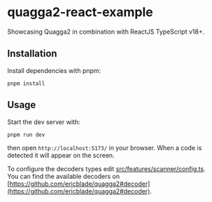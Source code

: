 # quagga2-react-example

Showcasing Quagga2 in combination with ReactJS TypeScript v18+.

## Installation

Install dependencies with pnpm:

```pnpm install```

## Usage

Start the dev server with:

```pnpm run dev```

then open `http://localhost:5173/` in your browser. When a code is detected it will appear on the screen.

To configure the decoders types edit [src/features/scanner/config.ts](src/features/scanner/config.ts).  
You can find the available decoders on [https://github.com/ericblade/quagga2#decoder](https://github.com/ericblade/quagga2#decoder).
